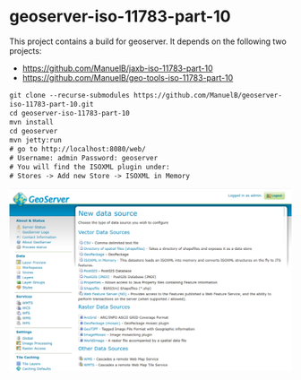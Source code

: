 # geoserver-iso-11783-part-10

This project contains a build for geoserver. It depends on the following two projects:

 * https://github.com/ManuelB/jaxb-iso-11783-part-10
 * https://github.com/ManuelB/geo-tools-iso-11783-part-10

```
git clone --recurse-submodules https://github.com/ManuelB/geoserver-iso-11783-part-10.git
cd geoserver-iso-11783-part-10
mvn install
cd geoserver 
mvn jetty:run
# go to http://localhost:8080/web/
# Username: admin Password: geoserver
# You will find the ISOXML plugin under:
# Stores -> Add new Store -> ISOXML in Memory
```

![](img/new-data-store.png)
